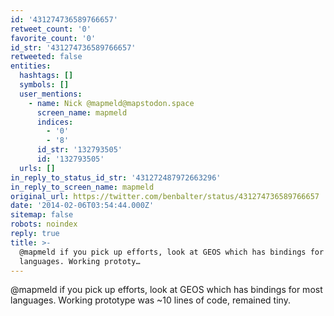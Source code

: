 ```yaml
---
id: '431274736589766657'
retweet_count: '0'
favorite_count: '0'
id_str: '431274736589766657'
retweeted: false
entities:
  hashtags: []
  symbols: []
  user_mentions:
    - name: Nick @mapmeld@mapstodon.space
      screen_name: mapmeld
      indices:
        - '0'
        - '8'
      id_str: '132793505'
      id: '132793505'
  urls: []
in_reply_to_status_id_str: '431272487972663296'
in_reply_to_screen_name: mapmeld
original_url: https://twitter.com/benbalter/status/431274736589766657
date: '2014-02-06T03:54:44.000Z'
sitemap: false
robots: noindex
reply: true
title: >-
  @mapmeld if you pick up efforts, look at GEOS which has bindings for most
  languages. Working prototy…
---
```


@mapmeld if you pick up efforts, look at GEOS which has bindings for most languages. Working prototype was ~10 lines of code, remained tiny.